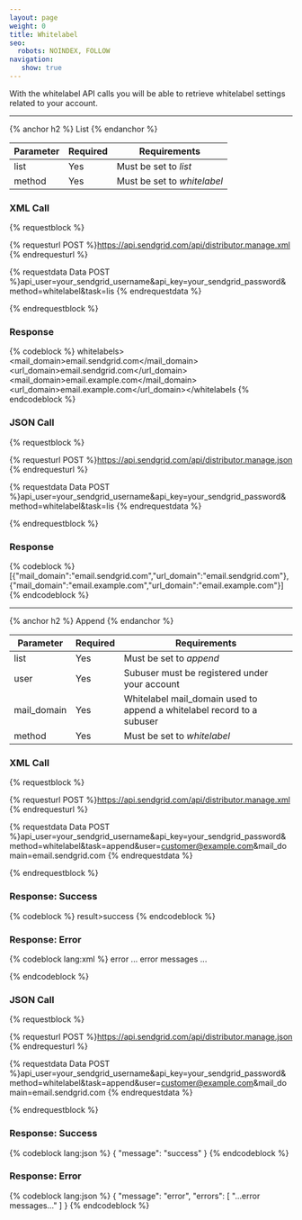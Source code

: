 ```yaml
---
layout: page
weight: 0
title: Whitelabel
seo:
  robots: NOINDEX, FOLLOW
navigation:
   show: true
---
```


With the whitelabel API calls you will be able to retrieve whitelabel settings related to your account.

* * * * *


{% anchor h2 %}
List 
{% endanchor %}

<table class="table table-bordered table-striped">
   <thead>
      <tr>
         <th>Parameter</th>
         <th>Required</th>
         <th>Requirements</th>
      </tr>
   </thead>
   <tbody>
      <tr>
         <td>list</td>
         <td>Yes</td>
         <td>
            Must be set to
            <em>list</em>
         </td>
      </tr>
      <tr>
         <td>method</td>
         <td>Yes</td>
         <td>
            Must be set to
            <em>whitelabel</em>
         </td>
      </tr>
   </tbody>
</table>


### XML Call


{% requestblock %}

  {% requesturl POST %}https://api.sendgrid.com/api/distributor.manage.xml
  {% endrequesturl %}

  {% requestdata Data POST %}api_user=your_sendgrid_username&api_key=your_sendgrid_password&method=whitelabel&task=lis
  {% endrequestdata %}

{% endrequestblock %}

### Response



{% codeblock %}
whitelabels><whitelabel><mail_domain>email.sendgrid.com</mail_domain><url_domain>email.sendgrid.com</url_domain></whitelabel><whitelabel><mail_domain>email.example.com</mail_domain><url_domain>email.example.com</url_domain></whitelabel></whitelabels
{% endcodeblock %}
<h3>JSON Call</h3>
      
{% requestblock %}
        
  {% requesturl POST %}https://api.sendgrid.com/api/distributor.manage.json
  {% endrequesturl %}
        
  {% requestdata Data POST %}api_user=your_sendgrid_username&amp;api_key=your_sendgrid_password&amp;method=whitelabel&amp;task=lis
  {% endrequestdata %}
      
{% endrequestblock %}

<h3>Response</h3>
{% codeblock %}
[{"mail_domain":"email.sendgrid.com","url_domain":"email.sendgrid.com"},{"mail_domain":"email.example.com","url_domain":"email.example.com"}]
{% endcodeblock %}



* * * * *


{% anchor h2 %}
Append 
{% endanchor %}

<table class="table table-bordered table-striped">
   <thead>
      <tr>
         <th>Parameter</th>
         <th>Required</th>
         <th>Requirements</th>
      </tr>
   </thead>
   <tbody>
      <tr>
         <td>list</td>
         <td>Yes</td>
         <td>
            Must be set to
            <em>append</em>
         </td>
      </tr>
      <tr>
         <td>user</td>
         <td>Yes</td>
         <td>Subuser must be registered under your account</td>
      </tr>
      <tr>
         <td>mail_domain</td>
         <td>Yes</td>
         <td>Whitelabel mail_domain used to append a whitelabel record to a subuser</td>
      </tr>
      <tr>
         <td>method</td>
         <td>Yes</td>
         <td>
            Must be set to
            <em>whitelabel</em>
         </td>
      </tr>
   </tbody>
</table>


### XML Call


{% requestblock %}

  {% requesturl POST %}https://api.sendgrid.com/api/distributor.manage.xml
  {% endrequesturl %}

  {% requestdata Data POST %}api_user=your_sendgrid_username&api_key=your_sendgrid_password&method=whitelabel&task=append&user=customer@example.com&mail_domain=email.sendgrid.com
  {% endrequestdata %}

{% endrequestblock %}

### Response: Success



{% codeblock %}
result><message>success</message></result>
{% endcodeblock %}
<h3>Response: Error</h3>
{% codeblock lang:xml %}
<?xml version="1.0" encoding="ISO-8859-1"?>

<result>
   <message>error</message>
   <errors>
      <error>... error messages ...</error>
   </errors>
</result>

{% endcodeblock %}




### JSON Call


{% requestblock %}

  {% requesturl POST %}https://api.sendgrid.com/api/distributor.manage.json
  {% endrequesturl %}

  {% requestdata Data POST %}api_user=your_sendgrid_username&api_key=your_sendgrid_password&method=whitelabel&task=append&user=customer@example.com&mail_domain=email.sendgrid.com
  {% endrequestdata %}

{% endrequestblock %}

### Response: Success




{% codeblock lang:json %}
{
  "message": "success"
}
{% endcodeblock %}




### Response: Error




{% codeblock lang:json %}
{
  "message": "error",
  "errors": [
    "...error messages..."
  ]
}
{% endcodeblock %}



